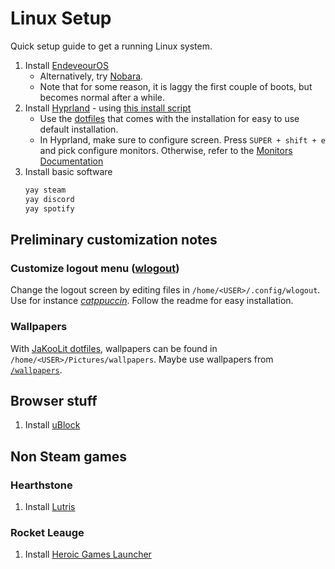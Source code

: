 # Linux Setup 

Quick setup guide to get a running Linux system. 

1) Install [EndeveourOS](https://endeavouros.com/)
    - Alternatively, try [Nobara](https://nobaraproject.org/).
    - Note that for some reason, it is laggy the first couple of boots, but becomes normal after a while.
2) Install [Hyprland](https://hypr.land/) - using [this install script](https://github.com/JaKooLit/Arch-Hyprland)
    - Use the [dotfiles](https://github.com/JaKooLit/Hyprland-Dots) that comes with the installation for easy to use default installation. 
    - In Hyprland, make sure to configure screen. Press `SUPER + shift + e` and pick configure monitors. Otherwise, refer to the [Monitors Documentation](https://wiki.hypr.land/Configuring/Monitors/)
3) Install basic software
    ```sh
    yay steam
    yay discord
    yay spotify
    ```

## Preliminary customization notes

### Customize logout menu ([wlogout](https://github.com/ArtsyMacaw/wlogout))

Change the logout screen by editing files in `/home/<USER>/.config/wlogout`. Use for instance [_catppuccin_](https://github.com/catppuccin/wlogout). Follow the readme for easy installation.

### Wallpapers

With [JaKooLit dotfiles](https://github.com/JaKooLit/Hyprland-Dots), wallpapers can be found in `/home/<USER>/Pictures/wallpapers`. Maybe use wallpapers from [`/wallpapers`](/wallpapers/).

## Browser stuff

1) Install [uBlock](https://ublockorigin.com/)

## Non Steam games

### Hearthstone

1) Install [Lutris](https://lutris.net/)

### Rocket Leauge

1) Install [Heroic Games Launcher](https://github.com/Heroic-Games-Launcher/HeroicGamesLauncher)
